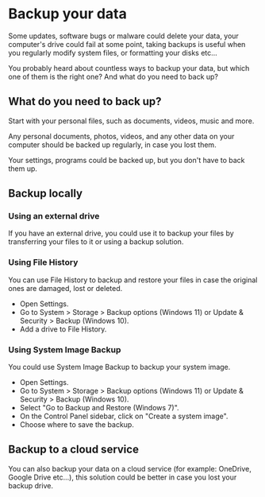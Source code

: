 # Backup your data

Some updates, software bugs or malware could delete your data, your computer's drive could fail at some point, taking backups is useful when you regularly modify system files, or formatting your disks etc...

You probably heard about countless ways to backup your data, but which one of them is the right one? And what do you need to back up?

## What do you need to back up?

Start with your personal files, such as documents, videos, music and more.

Any personal documents, photos, videos, and any other data on your computer should be backed up regularly, in case you lost them.

Your settings, programs could be backed up, but you don't have to back them up.

## Backup locally

### Using an external drive

If you have an external drive, you could use it to backup your files by transferring your files to it or using a backup solution.

### Using File History

You can use File History to backup and restore your files in case the original ones are damaged, lost or deleted.

- Open Settings.
- Go to System > Storage > Backup options (Windows 11) or Update & Security > Backup (Windows 10).
- Add a drive to File History.

### Using System Image Backup

You could use System Image Backup to backup your system image.

- Open Settings.
- Go to System > Storage > Backup options (Windows 11) or Update & Security > Backup (Windows 10).
- Select "Go to Backup and Restore (Windows 7)".
- On the Control Panel sidebar, click on "Create a system image".
- Choose where to save the backup.

## Backup to a cloud service

You can also backup your data on a cloud service (for example: OneDrive, Google Drive etc...), this solution could be better in case you lost your backup drive.

